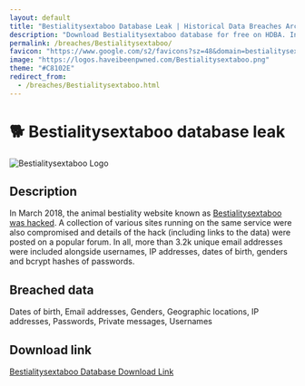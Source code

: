 ```yaml
---
layout: default
title: "Bestialitysextaboo Database Leak | Historical Data Breaches Archive"
description: "Download Bestialitysextaboo database for free on HDBA. In March 2018, the animal bestiality website known as Bestialitysextaboo was hacked. A collection of various sites running on the same service were also compromised and details of the hack (including links to the data) were posted on a popular forum."
permalink: /breaches/Bestialitysextaboo/
favicon: "https://www.google.com/s2/favicons?sz=48&domain=bestialitysextaboo.com"
image: "https://logos.haveibeenpwned.com/Bestialitysextaboo.png"
theme: "#C8102E"
redirect_from:
  - /breaches/Bestialitysextaboo.html
---
```


# 🐕 Bestialitysextaboo database leak

![Bestialitysextaboo Logo](https://logos.haveibeenpwned.com/Bestialitysextaboo.png)

## Description

In March 2018, the animal bestiality website known as <a href="https://redirect.trace.rip/?url=https://www.vice.com/en/article/bestiality-website-hacked-troy-hunt-have-i-been-pwned" target="_blank" rel="noopener">Bestialitysextaboo was hacked</a>. A collection of various sites running on the same service were also compromised and details of the hack (including links to the data) were posted on a popular forum. In all, more than 3.2k unique email addresses were included alongside usernames, IP addresses, dates of birth, genders and bcrypt hashes of passwords.

## Breached data

Dates of birth, Email addresses, Genders, Geographic locations, IP addresses, Passwords, Private messages, Usernames

## Download link

<a href="https://redirect.trace.rip/?url=https://buzzheavier.com/5yfzglfuh0i4" target="_blank" rel="noopener">Bestialitysextaboo Database Download Link</a>